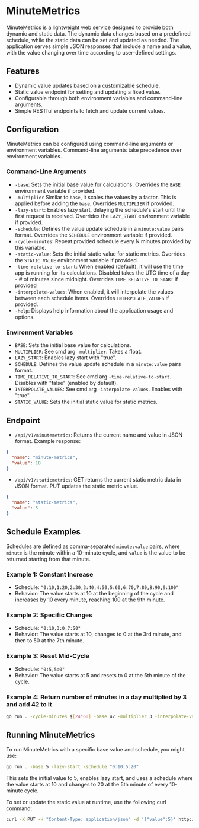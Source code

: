 # MinuteMetrics

MinuteMetrics is a lightweight web service designed to provide both dynamic and static data. The dynamic data changes based on a predefined schedule, while the static data can be set and updated as needed. The application serves simple JSON responses that include a name and a value, with the value changing over time according to user-defined settings.

## Features

- Dynamic value updates based on a customizable schedule.
- Static value endpoint for setting and updating a fixed value.
- Configurable through both environment variables and command-line arguments.
- Simple RESTful endpoints to fetch and update current values.

## Configuration

MinuteMetrics can be configured using command-line arguments or environment variables. Command-line arguments take precedence over environment variables.

### Command-Line Arguments

- `-base`: Sets the initial base value for calculations. Overrides the `BASE` environment variable if provided.
- `-multiplier` Similar to `base`, it scales the values by a factor. This is applied before adding the `base`. Overrides `MULTIPLIER` if provided.
- `-lazy-start`: Enables lazy start, delaying the schedule's start until the first request is received. Overrides the `LAZY_START` environment variable if provided.
- `-schedule`: Defines the value update schedule in a `minute:value` pairs format. Overrides the `SCHEDULE` environment variable if provided.
- `-cycle-minutes`: Repeat provided schedule every N minutes provided by this variable.
- `-static-value`: Sets the initial static value for static metrics. Overrides the `STATIC_VALUE` environment variable if provided.
- `-time-relative-to-start`: When enabled (default), it will use the time app is running for its calculations. Disabled takes the UTC time of a day - # of minutes since midnight. Overrides `TIME_RELATIVE_TO_START` if provided
- `-interpolate-values`: When enabled, it will interpolate the values between each schedule items. Overrides `INTERPOLATE_VALUES` if provided.
- `-help`: Displays help information about the application usage and options.

### Environment Variables

- `BASE`: Sets the initial base value for calculations.
- `MULTIPLIER`: See cmd arg `-multiplier`. Takes a float.
- `LAZY_START`: Enables lazy start with "true".
- `SCHEDULE`: Defines the value update schedule in a `minute:value` pairs format.
- `TIME_RELATIVE_TO_START`: See cmd arg `-time-relative-to-start`. Disables with "false" (enabled by default).
- `INTERPOLATE_VALUES`: See cmd arg `-interpolate-values`. Enables with "true".
- `STATIC_VALUE`: Sets the initial static value for static metrics.

## Endpoint

- `/api/v1/minutemetrics`: Returns the current name and value in JSON format. Example response:

```json
{
  "name": "minute-metrics",
  "value": 10
}
```
- `/api/v1/staticmetrics`: GET returns the current static metric data in JSON format. PUT updates the static metric value.
```json
{
  "name": "static-metrics",
  "value": 5
}
```

## Schedule Examples

Schedules are defined as comma-separated `minute:value` pairs, where `minute` is the minute within a 10-minute cycle, and `value` is the value to be returned starting from that minute.

### Example 1: Constant Increase

- Schedule: `"0:10,1:20,2:30,3:40,4:50,5:60,6:70,7:80,8:90,9:100"`
- Behavior: The value starts at 10 at the beginning of the cycle and increases by 10 every minute, reaching 100 at the 9th minute.

### Example 2: Specific Changes

- Schedule: `"0:10,3:0,7:50"`
- Behavior: The value starts at 10, changes to 0 at the 3rd minute, and then to 50 at the 7th minute.

### Example 3: Reset Mid-Cycle

- Schedule: `"0:5,5:0"`
- Behavior: The value starts at 5 and resets to 0 at the 5th minute of the cycle.

### Example 4: Return number of minutes in a day multiplied by 3 and add 42 to it

```bash
go run . -cycle-minutes $[24*60] -base 42 -multiplier 3 -interpolate-values -time-relative-to-start=false -schedule "0:0,1440:1440"
```

## Running MinuteMetrics

To run MinuteMetrics with a specific base value and schedule, you might use:

```sh
go run . -base 5 -lazy-start -schedule "0:10,5:20"
```

This sets the initial value to 5, enables lazy start, and uses a schedule where the value starts at 10 and changes to 20 at the 5th minute of every 10-minute cycle.


To set or update the static value at runtime, use the following curl command:
```bash
curl -X PUT -H "Content-Type: application/json" -d '{"value":5}' http://localhost:8080/api/v1/staticmetrics
```
